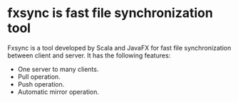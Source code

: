 # fxsync is fast  file synchronization tool

Fxsync is a tool developed by Scala and JavaFX for fast file synchronization between client and server. It has the following features:

- One server to many clients.
- Pull operation.
- Push operation.
- Automatic mirror operation.
